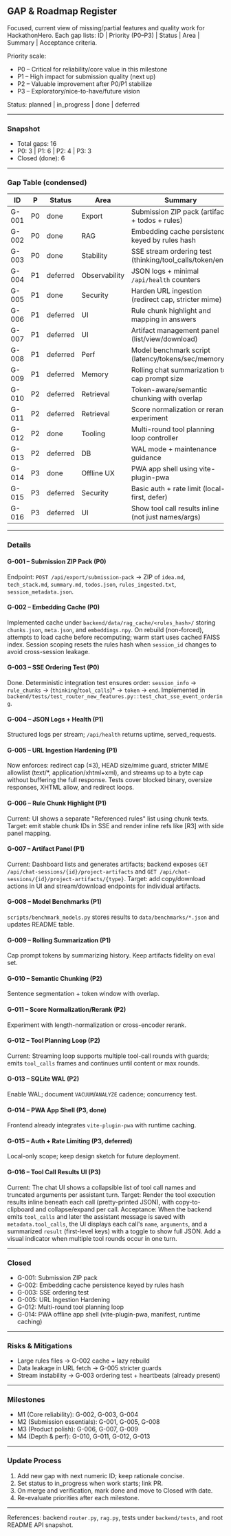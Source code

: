 ## GAP & Roadmap Register

Focused, current view of missing/partial features and quality work for HackathonHero. Each gap lists: ID | Priority (P0–P3) | Status | Area | Summary | Acceptance criteria.

Priority scale:
- P0 – Critical for reliability/core value in this milestone
- P1 – High impact for submission quality (next up)
- P2 – Valuable improvement after P0/P1 stabilize
- P3 – Exploratory/nice-to-have/future vision

Status: planned | in_progress | done | deferred

---
### Snapshot
- Total gaps: 16
- P0: 3 | P1: 6 | P2: 4 | P3: 3
- Closed (done): 6

---
### Gap Table (condensed)
| ID | P | Status | Area | Summary |
|----|---|--------|------|---------|
| G-001 | P0 | done | Export | Submission ZIP pack (artifacts + todos + rules) |
| G-002 | P0 | done | RAG | Embedding cache persistence keyed by rules hash |
| G-003 | P0 | done | Stability | SSE stream ordering test (thinking/tool_calls/token/end) |
| G-004 | P1 | deferred | Observability | JSON logs + minimal `/api/health` counters |
| G-005 | P1 | done | Security | Harden URL ingestion (redirect cap, stricter mime) |
| G-006 | P1 | deferred | UI | Rule chunk highlight and mapping in answers |
| G-007 | P1 | deferred | UI | Artifact management panel (list/view/download) |
| G-008 | P1 | deferred | Perf | Model benchmark script (latency/tokens/sec/memory) |
| G-009 | P1 | deferred | Memory | Rolling chat summarization to cap prompt size |
| G-010 | P2 | deferred | Retrieval | Token-aware/semantic chunking with overlap |
| G-011 | P2 | deferred | Retrieval | Score normalization or rerank experiment |
| G-012 | P2 | done | Tooling | Multi-round tool planning loop controller |
| G-013 | P2 | deferred | DB | WAL mode + maintenance guidance |
| G-014 | P3 | done    | Offline UX | PWA app shell using vite-plugin-pwa |
| G-015 | P3 | deferred| Security | Basic auth + rate limit (local-first, defer) |
| G-016 | P3 | deferred | UI | Show tool call results inline (not just names/args) |

---
### Details

#### G-001 – Submission ZIP Pack (P0)
Endpoint: `POST /api/export/submission-pack` → ZIP of `idea.md`, `tech_stack.md`, `summary.md`, `todos.json`, `rules_ingested.txt`, `session_metadata.json`.

#### G-002 – Embedding Cache (P0)
Implemented cache under `backend/data/rag_cache/<rules_hash>/` storing `chunks.json`, `meta.json`, and `embeddings.npy`. On rebuild (non-forced), attempts to load cache before recomputing; warm start uses cached FAISS index. Session scoping resets the rules hash when `session_id` changes to avoid cross-session leakage.

#### G-003 – SSE Ordering Test (P0)
Done. Deterministic integration test ensures order: `session_info` → `rule_chunks` → (`thinking`/`tool_calls`)* → `token` → `end`.
Implemented in `backend/tests/test_router_new_features.py::test_chat_sse_event_ordering`.

#### G-004 – JSON Logs + Health (P1)
Structured logs per stream; `/api/health` returns uptime, served_requests.

#### G-005 – URL Ingestion Hardening (P1)
Now enforces: redirect cap (≤3), HEAD size/mime guard, stricter MIME allowlist (text/*, application/xhtml+xml), and streams up to a byte cap without buffering the full response. Tests cover blocked binary, oversize responses, XHTML allow, and redirect loops.

#### G-006 – Rule Chunk Highlight (P1)
Current: UI shows a separate "Referenced rules" list using chunk texts. Target: emit stable chunk IDs in SSE and render inline refs like [R3] with side panel mapping.

#### G-007 – Artifact Panel (P1)
Current: Dashboard lists and generates artifacts; backend exposes `GET /api/chat-sessions/{id}/project-artifacts` and `GET /api/chat-sessions/{id}/project-artifacts/{type}`. Target: add copy/download actions in UI and stream/download endpoints for individual artifacts.

#### G-008 – Model Benchmarks (P1)
`scripts/benchmark_models.py` stores results to `data/benchmarks/*.json` and updates README table.

#### G-009 – Rolling Summarization (P1)
Cap prompt tokens by summarizing history. Keep artifacts fidelity on eval set.

#### G-010 – Semantic Chunking (P2)
Sentence segmentation + token window with overlap.

#### G-011 – Score Normalization/Rerank (P2)
Experiment with length-normalization or cross-encoder rerank.

#### G-012 – Tool Planning Loop (P2)
Current: Streaming loop supports multiple tool-call rounds with guards; emits `tool_calls` frames and continues until content or max rounds.

#### G-013 – SQLite WAL (P2)
Enable WAL; document `VACUUM`/`ANALYZE` cadence; concurrency test.

#### G-014 – PWA App Shell (P3, done)
Frontend already integrates `vite-plugin-pwa` with runtime caching.

#### G-015 – Auth + Rate Limiting (P3, deferred)
Local-only scope; keep design sketch for future deployment.

#### G-016 – Tool Call Results UI (P3)
Current: The chat UI shows a collapsible list of tool call names and truncated arguments per assistant turn.
Target: Render the tool execution results inline beneath each call (pretty-printed JSON), with copy-to-clipboard and collapse/expand per call.
Acceptance: When the backend emits `tool_calls` and later the assistant message is saved with `metadata.tool_calls`, the UI displays each call's `name`, `arguments`, and a summarized `result` (first-level keys) with a toggle to show full JSON. Add a visual indicator when multiple tool rounds occur in one turn.

---
### Closed
- G-001:  Submission ZIP pack
- G-002: Embedding cache persistence keyed by rules hash
- G-003: SSE ordering test
- G-005: URL Ingestion Hardening
- G-012: Multi-round tool planning loop
- G-014: PWA offline app shell (vite-plugin-pwa, manifest, runtime caching)

---
### Risks & Mitigations
- Large rules files → G-002 cache + lazy rebuild
- Data leakage in URL fetch → G-005 stricter guards
- Stream instability → G-003 ordering test + heartbeats (already present)

---
### Milestones
- M1 (Core reliability): G-002, G-003, G-004
- M2 (Submission essentials): G-001, G-005, G-008
- M3 (Product polish): G-006, G-007, G-009
- M4 (Depth & perf): G-010, G-011, G-012, G-013

---
### Update Process
1. Add new gap with next numeric ID; keep rationale concise.
2. Set status to in_progress when work starts; link PR.
3. On merge and verification, mark done and move to Closed with date.
4. Re-evaluate priorities after each milestone.

---
References: backend `router.py`, `rag.py`, tests under `backend/tests`, and root README API snapshot.
